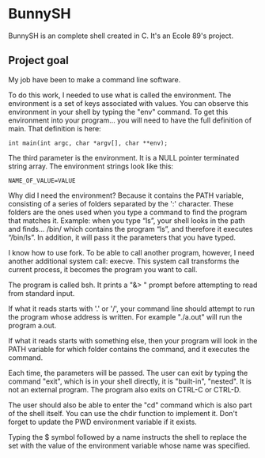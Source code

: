 
# BunnySH

  BunnySH is an complete shell created in C. It's an Ecole 89's project.

## Project goal

  My job have been to make a command line software.

  To do this work, I needed to use what is called the environment. The environment is a set of keys associated with values. You can observe this environment in your shell by typing the "env" command. To get this environment into your program… you will need to have the full definition of main. That definition is here:

`int main(int argc, char *argv[], char **env);`

  The third parameter is the environment. It is a NULL pointer terminated string array. The environment strings look like this:

`NAME_OF_VALUE=VALUE`

  Why did I need the environment? Because it contains the PATH variable, consisting of a series of folders separated by the ':' character. These folders are the ones used when you type a command to find the program that matches it. Example: when you type “ls”, your shell looks in the path and finds… /bin/ which contains the program “ls”, and therefore it executes “/bin/ls”. In addition, it will pass it the parameters that you have typed.

  I know how to use fork. To be able to call another program, however, I need another additional system call: execve. This system call transforms the current process, it becomes the program you want to call.

  The program is called bsh. It prints a "&> " prompt before attempting to read from standard input.

  If what it reads starts with '.' or '/', your command line should attempt to run the program whose address is written. For example "./a.out" will run the program a.out.

  If what it reads starts with something else, then your program will look in the PATH variable for which folder contains the command, and it executes the command.

  Each time, the parameters will be passed. The user can exit by typing the command "exit", which is in your shell directly, it is "built-in", "nested". It is not an external program. The program also exits on CTRL-C or CTRL-D.

  The user should also be able to enter the "cd" command which is also part of the shell itself. You can use the chdir function to implement it. Don't forget to update the PWD environment variable if it exists.

  Typing the $ symbol followed by a name instructs the shell to replace the set with the value of the environment variable whose name was specified.
